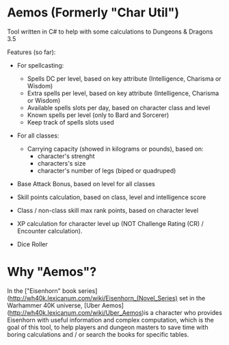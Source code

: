 # Aemos (Formerly "Char Util")
Tool written in C# to help with some calculations to Dungeons &amp; Dragons 3.5 

Features (so far):
   - For spellcasting:
      * Spells DC per level, based on key attribute (Intelligence, Charisma or Wisdom)
      * Extra spells per level, based on key attribute (Intelligence, Charisma or Wisdom)
      * Available spells slots per day, based on character class and level
      * Known spells per level (only to Bard and Sorcerer)
      * Keep track of spells slots used
  
   - For all classes:
      * Carrying capacity (showed in kilograms or pounds), based on: 
         - character's strenght
         - characters's size
         - character's number of legs (biped or quadruped)
      
   - Base Attack Bonus, based on level for all classes
   - Skill points calculation, based on class, level and intelligence score
   - Class / non-class skill max rank points, based on character level
   - XP calculation for character level up (NOT  Challenge Rating (CR) / Encounter calculation).
   - Dice Roller
   
# Why "Aemos"?
In the ["Eisenhorn" book series] (http://wh40k.lexicanum.com/wiki/Eisenhorn_(Novel_Series) set in the Warhammer 40K universe, [Uber Aemos] (http://wh40k.lexicanum.com/wiki/Uber_Aemos)is a character who provides Eisenhorn with useful information and complex computation, which is the goal of this tool, to help players and dungeon masters to save time with boring calculations and / or search the books for specific tables.
